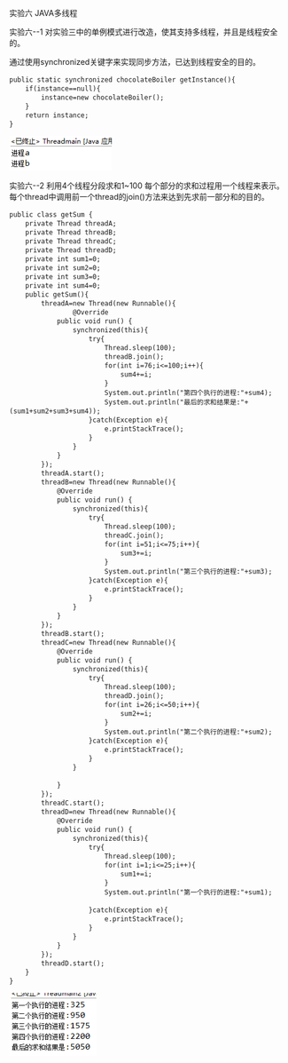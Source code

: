 
实验六 JAVA多线程

实验六--1 对实验三中的单例模式进行改造，使其支持多线程，并且是线程安全的。

通过使用synchronized关键字来实现同步方法，已达到线程安全的目的。

	public static synchronized chocolateBoiler getInstance(){
		if(instance==null){
			instance=new chocolateBoiler();
		}
		return instance;
	}
	
![](https://github.com/lin460334638/test/raw/master/实验截图/Threadmain1.png)

实验六--2 利用4个线程分段求和1~100 每个部分的求和过程用一个线程来表示。每个thread中调用前一个thread的join()方法来达到先求前一部分和的目的。

	public class getSum {
		private Thread threadA;
		private Thread threadB;
		private Thread threadC;
		private Thread threadD;
		private int sum1=0;
		private int sum2=0;
		private int sum3=0;
		private int sum4=0;
		public getSum(){
			threadA=new Thread(new Runnable(){
					@Override
				public void run() {
					synchronized(this){
						try{
							Thread.sleep(100);
							threadB.join();
							for(int i=76;i<=100;i++){
								sum4+=i;
							}
							System.out.println("第四个执行的进程:"+sum4);
							System.out.println("最后的求和结果是:"+(sum1+sum2+sum3+sum4));
						}catch(Exception e){
							e.printStackTrace();
						}
					}			
				}	
			});
			threadA.start();
			threadB=new Thread(new Runnable(){
				@Override
				public void run() {
					synchronized(this){
						try{
							Thread.sleep(100);
							threadC.join();
							for(int i=51;i<=75;i++){
								sum3+=i;
							}
							System.out.println("第三个执行的进程:"+sum3);
						}catch(Exception e){
							e.printStackTrace();
						}
					}
				}	
			});
			threadB.start();		
			threadC=new Thread(new Runnable(){
				@Override
				public void run() {				
					synchronized(this){
						try{
							Thread.sleep(100);
							threadD.join();
							for(int i=26;i<=50;i++){
								sum2+=i;
							}
							System.out.println("第二个执行的进程:"+sum2);
						}catch(Exception e){
							e.printStackTrace();
						}
					}

				}
			});
			threadC.start();
			threadD=new Thread(new Runnable(){
				@Override
				public void run() {
					synchronized(this){
						try{
							Thread.sleep(100);
							for(int i=1;i<=25;i++){
								sum1+=i;
							}
							System.out.println("第一个执行的进程:"+sum1);

						}catch(Exception e){
							e.printStackTrace();
						}
					}
				}
			});
			threadD.start();							
		}
	}

![](https://github.com/lin460334638/test/raw/master/实验截图/Threadmain2.png)
